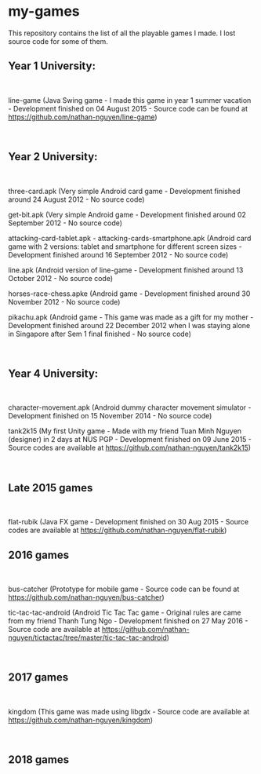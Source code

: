 # my-games
This repository contains the list of all the playable games I made. I lost source code for some of them.

## Year 1 University:

<br/>

line-game (Java Swing game - I made this game in year 1 summer vacation - Development finished on 04 August 2015 - Source code can be found at https://github.com/nathan-nguyen/line-game)

<br/>

## Year 2 University:

<br/>

three-card.apk (Very simple Android card game - Development finished around 24 August 2012 - No source code)

get-bit.apk (Very simple Android game - Development finished around 02 September 2012 - No source code)

attacking-card-tablet.apk - attacking-cards-smartphone.apk (Android card game with 2 versions: tablet and smartphone for different screen sizes - Development finished around 16 September 2012 - No source code)

line.apk (Android version of line-game - Development finished around 13 October 2012 - No source code)

horses-race-chess.apke (Android game - Development finished around 30 November 2012 - No source code)

pikachu.apk (Android game - This game was made as a gift for my mother - Development finished around 22 December 2012 when I was staying alone in Singapore after Sem 1 final finished - No source code)

<br/>

## Year 4 University:

<br/>

character-movement.apk (Android dummy character movement simulator - Development finished on 15 November 2014 - No source code)

tank2k15 (My first Unity game - Made with my friend Tuan Minh Nguyen (designer) in 2 days at NUS PGP - Development finished on 09 June 2015 - Source codes are available at https://github.com/nathan-nguyen/tank2k15)

<br/>


## Late 2015 games

<br/>

flat-rubik (Java FX game - Development finished on 30 Aug 2015 - Source codes are available at https://github.com/nathan-nguyen/flat-rubik)

## 2016 games

<br/>

bus-catcher (Prototype for mobile game - Source code can be found at https://github.com/nathan-nguyen/bus-catcher)

tic-tac-tac-android (Android Tic Tac Tac game - Original rules are came from my friend Thanh Tung Ngo - Development finished on 27 May 2016 - Source code are available at https://github.com/nathan-nguyen/tictactac/tree/master/tic-tac-tac-android)

<br/>

## 2017 games

<br/>

kingdom (This game was made using libgdx - Source code are available at https://github.com/nathan-nguyen/kingdom)

<br/>

## 2018 games

<br/>

